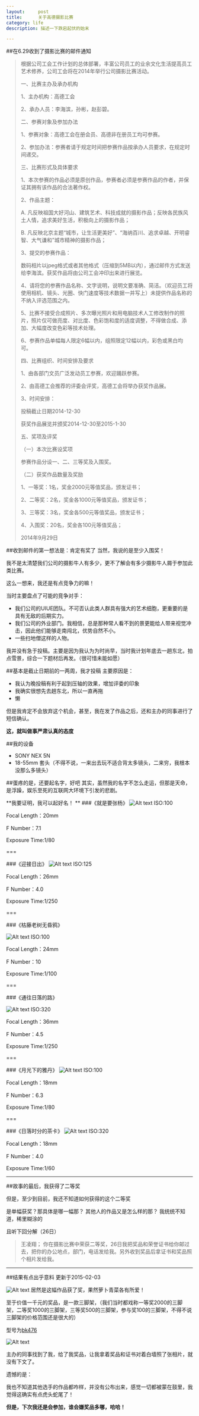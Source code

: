 ```yaml
---
layout:     post
title:      关于高德摄影比赛
category: life
description: 描述一下跌宕起伏的始末

---
```




##在6.29收到了摄影比赛的邮件通知

> 根据公司工会工作计划的总体部署，丰富公司员工的业余文化生活提高员工艺术修养，公司工会将在2014年举行公司摄影比赛活动。
> 
> 一、比赛主办及承办机构
> 
> 1、主办机构：高德工会
> 
> 2、承办人员：李海滨，孙彬，赵彭碧。
> 
> 二、参赛对象及参加办法
> 
> 1、参赛对象：高德工会在册会员、高德非在册员工均可参赛。
> 
> 2、参加办法：参赛者请于规定时间把参赛作品按承办人员要求，在规定时间递交。
> 
> 三、比赛形式及具体要求
> 
> 1、本次参赛的作品必须是原创作品，参赛者必须是参赛作品的作者，并保证其拥有该作品的合法著作权。
> 
> 2、作品主题：
> 
> A. 凡反映祖国大好河山、建筑艺术、科技成就的摄影作品；反映各民族风土人情，追求美好生活，积极向上的摄影作品；
> 
> B. 凡反映北京主题“城市，让生活更美好”、“海纳百川、追求卓越、开明睿智、大气谦和”城市精神的摄影作品；
> 
> 3、提交的参赛作品：
> 
> 数码相片以jpeg格式或者其他格式（压缩到5MB以内），通过邮件方式发送给李海滨。获奖作品将由公司工会冲印出来进行展览。
> 
> 4、请将您的参赛作品名称、文字说明，说明文要准确、简洁。（欢迎员工将使用相机、镜头、光圈、快门速度等技术数据一并写上）未提供作品名称的不纳入评选范围之内。
> 
> 5、比赛不接受合成照片、多次曝光照片和用电脑技术人工修改制作的照片，照片仅可做亮度、对比度、色彩饱和度的适度调整，不得做合成、添加、大幅度改变色彩等技术处理。
> 
> 6、参赛作品单幅每人限定6幅以内，组照限定12幅以内，彩色或黑白均可。
> 
> 四、比赛组织、时间安排及要求
> 
> 1、由各部门文员广泛发动员工参赛，欢迎踊跃参赛。
> 
> 2、由高德工会推荐的评委会评奖，高德工会将举办获奖作品展。
> 
> 3、时间安排：
> 
> 投稿截止日期2014-12-30
> 
> 获奖作品展览并颁奖2014-12-30至2015-1-30
> 
> 五、奖项及评奖
> 
> （一）本次比赛设奖项
> 
> 参赛作品分设一、二、三等奖及入围奖。
> 
> （二）获奖作品数量及奖励
> 
> 1、一等奖：1名，奖金2000元等值奖品，颁发证书；
> 
> 2、二等奖：2名，奖金各1000元等值奖品，颁发证书；
> 
> 3、三等奖：3名，奖金各500元等值奖品，颁发证书；
> 
> 4、入围奖：20名，奖金各100元等值奖品；
> 
> 2014年9月29日


##收到邮件的第一想法是：肯定有奖了
当然，我说的是至少入围奖！

我不是太清楚我们公司的摄影牛人有多少，更不了解会有多少摄影牛人屑于参加此类比赛。

这么一想来，我还是有点竞争力的嘛！

当时主要盘点了可能的竞争对手：

*	我们公司的UIUE团队。不可否认此类人群具有强大的艺术细胞，更重要的是具有无敌的后期实力。
*	我们公司的外业部门。我相信，总是那种常人看不到的景更能给人带来视觉冲击，因此他们能够走南闯北，优势自然不小。
*	一些扫地僧这样的人物。

我并没有急于投稿。主要是因为我认为为时尚早，当时我计划年底去一趟东北，拍点雪景，综合一下题材后再发。（很可惜未能如愿）

##基本是截止日期前的一两周，我才投稿
主要原因是：

*	我认为晚投稿有利于起到压轴的效果，增加评委的印象
*	我确实很想先去趟东北，所以一直再拖
*	懒

但是我肯定不会放弃这个机会，甚至，我在发了作品之后，还和主办的同事进行了短信确认。

**这，就叫做事严肃认真的态度**

##我的设备

*	SONY NEX 5N
*	18-55mm 套头（不得不说，一来出去玩不适合背太多镜头，二来穷，我根本没那么多镜头）

##蛋疼的是，还要起名字，好吧
其实，虽然我的名字不怎么走运，但那是天命，是浮躁，娱乐至死的互联网大环境下引发的悲剧。

**我要证明，我可以起好名！
**
###《就是要张杨》
![Alt text](http://ww4.sinaimg.cn/mw690/75d2198djw1eokpibgfhaj23sg2ioe8g.jpg)
ISO:100

Focal Length：20mm

F Number：7.1

Exposure Time:1/80


===

###《迎接日出》
![Alt text](http://ww1.sinaimg.cn/mw690/75d2198djw1eokphbz2gxj23sg2iou0z.jpg)
ISO:125

Focal Length：26mm

F Number：4.0

Exposure Time:1/250

===

###《枯藤老树无昏鸦》

![Alt text](http://ww2.sinaimg.cn/mw690/75d2198djw1eokph3eovwj23sg2io4qw.jpg)
ISO:100

Focal Length：24mm

F Number：10

Exposure Time:1/100

===

###《通往日落的路》

![Alt text](http://ww3.sinaimg.cn/mw690/75d2198djw1eokpgm2q8yj23sg2io1l2.jpg)
ISO:320

Focal Length：36mm

F Number：4.5

Exposure Time:1/250

===

###《月光下的雅丹》
![Alt text](http://ww1.sinaimg.cn/mw690/75d2198djw1eokpg8tya3j23nq2fjx6v.jpg)
ISO:100

Focal Length：18mm

F Number：6.3

Exposure Time:1/80

===

###《日落时分的茶卡》
![Alt text](http://ww1.sinaimg.cn/mw690/75d2198djw1eokpfrexi4j23oe2fzx6w.jpg)
ISO:320

Focal Length：18mm

F Number：4.0

Exposure Time:1/60

---

##故事的最后，我获得了二等奖

但是，至少到目前，我还不知道如何获得的这个二等奖

是单幅获奖？那具体是哪一幅那？
其他人的作品又是怎么样的那？
我统统不知道，稀里糊涂的

且听下回分解（26日）

>   王凌翔；   你在摄影比赛中荣获二等奖，26日我把奖品和荣誉证书给你邮过去，把你的办公地点，部门，电话发给我。另外收到奖品后拿证书和奖品照个相片发给我。


---
##结果有点出乎意料
更新于2015-02-03

![Alt text](http://ww4.sinaimg.cn/mw690/75d2198djw1eomr1fgcgqj21kw16ok9s.jpg)
居然是这幅作品获了奖，果然萝卜青菜各有所爱！

至于价值一千元的奖品，是一款三脚架，（我们当时都戏称一等奖2000的三脚架，二等奖1000的三脚架，三等奖500的三脚架，参与奖100的三脚架，不得不说三脚架的价格范围还是很大的）

型号为[bk476](http://s.taobao.com/search?q=bk476&commend=all&ssid=s5-e&search_type=item&sourceId=tb.index&spm=1.7274553.1997520841.1&initiative_id=tbindexz_20150203)

![Alt text](http://ww3.sinaimg.cn/mw690/75d2198djw9eowhy0oj7bj21kw23u1bz.jpg)

主办的同事找到了我，给了我奖品，让我拿着奖品和证书对着白墙照了张相片，就没有下文了。

遗憾的是：

我也不知道其他选手的作品都咋样，并没有公布出来，感觉一切都被蒙在鼓里，我觉得这确实有点虎头蛇尾了！

**但是，下次我还是会参加，谁会嫌奖品多哪，哈哈！**



